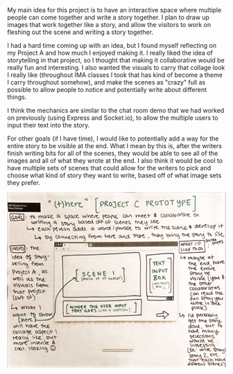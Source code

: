 My main idea for this project is to have an interactive space where multiple people can come together and write a story together. I plan to draw up images that work together like a story, and allow the visitors to work on fleshing out the scene and writing a story together.

I had a hard time coming up with an idea, but I found myself reflecting on my Project A and how much I enjoyed making it. I really liked the idea of storytelling in that project, so I thought that making it collaborative would be really fun and interesting. I also wanted the visuals to carry that collage look I really like (throughout IMA classes I took that has kind of become a theme I carry throughout somehow), and make the scenes as "crazy" full as possible to allow people to notice and potentially write about different things.

I think the mechanics are similar to the chat room demo that we had worked on previously (using Express and Socket.io), to allow the multiple users to input their text into the story.

For other goals (if I have time), I would like to potentially add a way for the entire story to be visible at the end. What I mean by this is, after the writers finish writing bits for all of the scenes, they would be able to see all of the images and all of what they wrote at the end. I also think it would be cool to have multiple sets of scenes that could allow for the writers to pick and choose what kind of story they want to write, based off of what image sets they prefer.

![idea](https://github.com/piinkoon/abc-student-repo/blob/master/paper-prototypes/projectC/projectC.JPG?raw=true)
